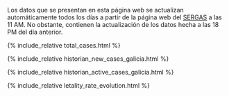 Los datos que se presentan en esta página web se actualizan automáticamente todos los días a partir de la página web del [SERGAS](https://coronavirus.sergas.es/datos/#/gl-ES/galicia) a las 11 AM. No obstante, contienen la actualización de los datos hecha a las 18 PM del día anterior.


{% include_relative total_cases.html %}

{% include_relative historian_new_cases_galicia.html %}

{% include_relative historian_active_cases_galicia.html %}

{% include_relative letality_rate_evolution.html %}


